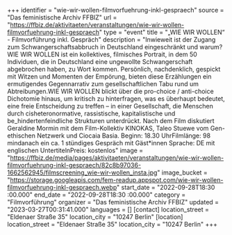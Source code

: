 +++
identifier = "wie-wir-wollen-filmvorfuehrung-inkl-gespraech"
source = "Das feministische Archiv FFBIZ"
url = "https://ffbiz.de/aktivitaeten/veranstaltungen/wie-wir-wollen-filmvorfuehrung-inkl-gespraech"
type = "event"
title = "„WIE WIR WOLLEN“ - Filmvorführung inkl. Gespräch"
description = "Inwieweit ist der Zugang zum Schwangerschaftsabbruch in Deutschland eingeschränkt und warum?
WIE WIR WOLLEN ist ein kollektives, filmisches Portrait, in dem 50 Individuen, die in Deutschland eine ungewollte Schwangerschaft abgebrochen haben, zu Wort kommen. Persönlich, nachdenklich, gespickt mit Witzen und Momenten der Empörung, bieten diese Erzählungen ein ermutigendes Gegennarrativ zum gesellschaftlichen Tabu rund um Abtreibungen.WIE WIR WOLLEN blickt über die pro-choice / anti-choice Dichotomie hinaus, um kritisch zu hinterfragen, was es überhaupt bedeutet, eine freie Entscheidung zu treffen – in einer Gesellschaft, die Menschen durch cisheteronormative, rassistische, kapitalistische und be_hindertenfeindliche Strukturen unterdrückt.
Nach dem Film diskutiert Geraldine Mormin mit dem Film-Kollektiv KINOKAS, Taleo Stuewe vom Gen-ethischen Netzwerk und Ciocaia Basia.
Beginn: 18.30 UhrFilmlänge: 98 mindanach ein ca. 1 stündiges Gespräch mit Gäst*innen Sprache: DE mit englischen UntertitelnPreis: kostenlos"
image = "https://ffbiz.de/media/pages/aktivitaeten/veranstaltungen/wie-wir-wollen-filmvorfuehrung-inkl-gespraech/82c8b97036-1662562945/filmscreening_wie-wir-wollen_insta.jpg"
image_bucket = "https://storage.googleapis.com/fem-readup.appspot.com/wie-wir-wollen-filmvorfuehrung-inkl-gespraech.webp"
start_date = "2022-09-28T18:30 :00.000"
end_date = "2022-09-28T18:30 :00.000"
category = "Filmvorführung"
organizer = "Das feministische Archiv FFBIZ"
updated = "2023-03-27T00:31:41.000"
languages = []
[contact]
location_street = "Eldenaer Straße 35"
location_city = "10247 Berlin"
[location]
location_street = "Eldenaer Straße 35"
location_city = "10247 Berlin"
+++